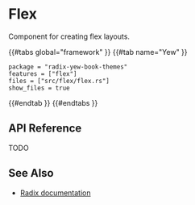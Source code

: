 # Flex

Component for creating flex layouts.

{{#tabs global="framework" }}
{{#tab name="Yew" }}

```toml,trunk
package = "radix-yew-book-themes"
features = ["flex"]
files = ["src/flex/flex.rs"]
show_files = true
```

{{#endtab }}
{{#endtabs }}

## API Reference

TODO

## See Also

-   [Radix documentation](https://www.radix-ui.com/themes/docs/components/flex)
